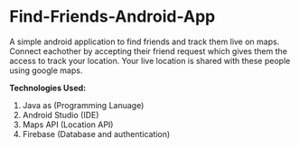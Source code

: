 # Find-Friends-Android-App
A simple android application to find friends and track them live on maps.
Connect eachother by accepting their friend request which gives them the access to track your location.
Your live location is shared with these people using google maps.

<b>Technologies Used:</b>
1. Java as (Programming Lanuage)
2. Android Studio (IDE)
3. Maps API (Location API)
4. Firebase (Database and authentication)
